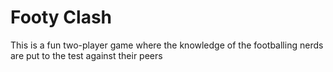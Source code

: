 # Footy Clash

This is a fun two-player game where the knowledge of the footballing nerds are put to the test against their peers

